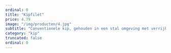 ```yaml
---
ordinal: 0
title: "Kipfilet"
price: 4.79
image: "/img/producten/4.jpg"
subtitle: "Conventionele kip, gehouden in een stal omgeving met verrijkte dierenwelzijnsaspecten. Malse naturel kipfilet om eindeloos mee te variëren. Lekker met wat kruiden en marinade en makkelijk te snijden in blokjes, reepjes, plakjes etc."
category: "kip"
truncated: false
ordinal: 0
---
```

